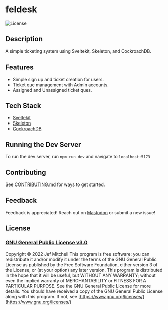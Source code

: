 # feldesk

![License](https://img.shields.io/badge/license-GPL%203.0-blue)

## Description

A simple ticketing system using Sveltekit, Skeleton, and CockroachDB.

## Features

- Simple sign up and ticket creation for users.
- Ticket que management with Admin accounts.
- Assigned and Unassigned ticket ques.

## Tech Stack

- [Sveltekit](https://kit.svelte.dev)
- [Skeleton](https://www.skeleton.dev)
- [CockroachDB](https://www.cockroachlabs.com)

## Running the Dev Server

To run the dev server, run `npm run dev` and navigate to `localhost:5173`

## Contributing

See [CONTRIBUTING.md](/CONTRIBUTING.md) for ways to get started.

## Feedback

Feedback is appreciated! Reach out on [Mastodon](https://mastodon.online/@OneFJef) or submit a new issue!

## License

### [GNU General Public License v3.0](https://spdx.org/licenses/GPL-3.0-only.html)

Copyright &copy; 2022 Jef Mitchell
This program is free software: you can redistribute it and/or modify it under the terms of the GNU General Public License as published by the Free Software Foundation, either version 3 of the License, or (at your option) any later version.
This program is distributed in the hope that it will be useful, but WITHOUT ANY WARRANTY; without even the implied warranty of MERCHANTABILITY or FITNESS FOR A PARTICULAR PURPOSE. See the GNU General Public License for more details.
You should have received a copy of the GNU General Public License along with this program. If not, see [https://www.gnu.org/licenses/](https://www.gnu.org/licenses/)
